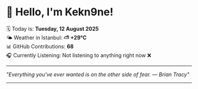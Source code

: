 # 👋 Hello, I'm Kekn9ne!

🗓️ Today is: **Tuesday, 12 August 2025**  
🌤️ Weather in Istanbul: **⛅️  +29°C**  
📊 GitHub Contributions: **68**  
🎧 Currently Listening: Not listening to anything right now ❌

---

_"Everything you've ever wanted is on the other side of fear. — *Brian Tracy*"_

---
